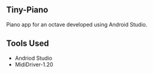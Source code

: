 ##  Tiny-Piano
Piano app for an octave developed using Android Studio.

##  Tools Used
- Andriod Studio
- MidiDriver-1.20
